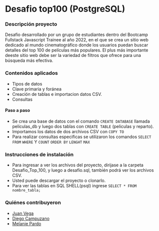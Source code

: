# Desafio top100  (PostgreSQL)

### Descripción proyecto
Desafio desarrollado por un grupo de estudiantes dentro del Bootcamp Fullstack Javascript Trainee al año 2022,  en el que se crea un sitio web dedicado al mundo cinematográfico donde los usuarios puedan buscar detalles del top 100 de películas más populares. El plus más importante deeste sitio web debe ser la variedad de filtros que ofrece para una búsqueda más efectiva.

### Contenidos aplicados
- Tipos de datos
- Clave primaria y foránea
- Creación de tablas e importacion datos CSV.
- Consultas 

#### Paso a paso
-  Se crea una base de datos con el comando `CREATE DATABASE` llamada peliculas_db y luego dos tablas con `CREATE TABLE` (peliculas y reparto).
-  Importamos los datos de dos archivos CSV con `COPY TO`
-  Para realizar consultas especificas se utilizaron los comandos `SELECT FROM` `WHERE` Y `COUNT` `ORDER BY` `LENGHT` `MAX`

### Instrucciones de instalación

- Para ingresar a ver los archivos del proyecto, dirijase a la carpeta Desafio_Top_100, y luego a desafio.sql, también podrá ver los archivos CSV.
- Usted puede descargar el proyecto o clonarlo.
- Para ver las tablas en SQL SHELL(psql) ingrese `SELECT * FROM nombre_tabla;`

### Quiénes contribuyeron

+ [Juan Vega](https://github.com/juanv5)
+ [Diego Campuzano](https://github.com/hermani456)
+ [Melanie Pardo](https://github.com/melaniepardo)
